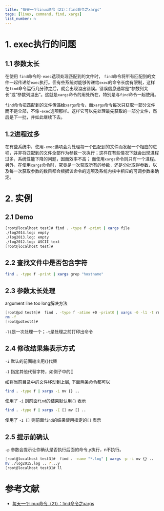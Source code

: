 ```yaml
---
title: "每天一个linux命令（21）：find命令之xargs"
tags: [linux, command, find, xargs]
list_number: n
---
```


# 1. exec执行的问题
## 1.1 参数太长
在使用 `find`命令的`-exec`选项处理匹配到的文件时， `find`命令将所有匹配到的文件一起传递给`exec`执行。但有些系统对能够传递给`exec`的命令长度有限制，这样在`find`命令运行几分钟之后，就会出现溢出错误。错误信息通常是“参数列太长”或“参数列溢出”。这就是`xargs`命令的用处所在，特别是与`find`命令一起使用。  

`find`命令把匹配到的文件传递给`xargs`命令，而`xargs`命令每次只获取一部分文件而不是全部，不像`-exec`选项那样。这样它可以先处理最先获取的一部分文件，然后是下一批，并如此继续下去。  

## 1.2进程过多

在有些系统中，使用`-exec`选项会为处理每一个匹配到的文件而发起一个相应的进程，并非将匹配到的文件全部作为参数一次执行；这样在有些情况下就会出现进程过多，系统性能下降的问题，因而效率不高； 而使用`xargs`命令则只有一个进程。另外，在使用`xargs`命令时，究竟是一次获取所有的参数，还是分批取得参数，以及每一次获取参数的数目都会根据该命令的选项及系统内核中相应的可调参数来确定。

# 2. 实例

## 2.1 Demo

```sh
[root@localhost test]# find . -type f -print | xargs file
./log2014.log: empty
./log2013.log: empty
./log2012.log: ASCII text
[root@localhost test]#
```

## 2.2 查找文件中是否包含字符

```sh
find . -type f -print | xargs grep "hostname"
```

## 2.3 参数太长处理

argument line too long解决方法

```sh
[root@pd test4]#  find . -type f -atime +0 -print0 | xargs -0 -l1 -t rm -f
rm -f 
[root@pdtest4]#
```

`-l1`是一次处理一个；`-t`是处理之前打印出命令

## 2.4 修改结果集表示方式

`-i` 默认的前面输出用{}代替

`-I` 指定其他代替字符，如例子中的[] 

如将当前目录中的文件移动到上层, 下面两条命令都可以
```sh
find . -type f | xargs -i mv {} ..
```
使用了 `-i` 则前面`find`的结果默认用`{}` 表示

```sh
find . -type f | xargs -I [] mv [] ..
```
使用了 `-I []` 则前面`find`的结果使用指定的`[]` 表示


## 2.5 提示前确认
`-p` 参数会提示让你确认是否执行后面的命令,y执行，n不执行。

```sh
[root@localhost test3]#  find . -name "*.log" | xargs -p -i mv {} ..
mv ./log2015.log .. ?...y
[root@localhost test3]# ll
```

# 参考文献

- [每天一个linux命令（21）：find命令之xargs](http://www.cnblogs.com/peida/archive/2012/11/15/2770888.html)

